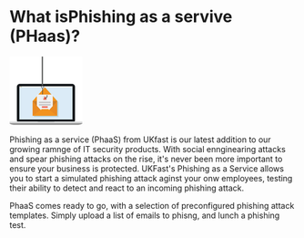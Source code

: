 # What isPhishing as a servive (PHaas)?

![hwo-it-works](files/phishing128.png)

Phishing as a service (PhaaS) from UKfast is our latest addition to our growing ramnge of IT security products. With social ennginearing attacks and spear phishing attacks on the rise, it's never been more important to ensure your business is protected. UKFast's Phishing as a Service allows you to start a simulated phishing attack aginst your onw employees, testing their ability to detect and react to an incoming phishing attack.

PhaaS comes ready to go, with a selection of preconfigured phishing attack templates. Simply upload a list of emails to phisng, and lunch a phishing test.
